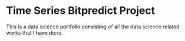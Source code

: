 # Time Series Bitpredict Project
This is a data science portfolio consisting of all the data science related works that I have done.
